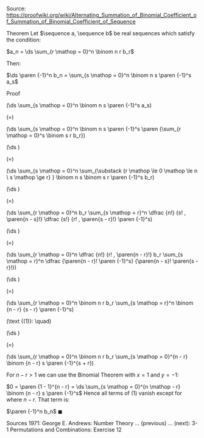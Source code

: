 # 

Source: https://proofwiki.org/wiki/Alternating_Summation_of_Binomial_Coefficient_of_Summation_of_Binomial_Coefficient_of_Sequence

Theorem
Let $\sequence a, \sequence b$ be real sequences which satisfy the condition:

$a_n = \ds \sum_{r \mathop = 0}^n \binom n r b_r$

Then:

$\ds \paren {-1}^n b_n = \sum_{s \mathop = 0}^n \binom n s \paren {-1}^s a_s$


Proof













\(\ds \sum_{s \mathop = 0}^n \binom n s \paren {-1}^s a_s\)

\(=\)







\(\ds \sum_{s \mathop = 0}^n \binom n s \paren {-1}^s \paren {\sum_{r \mathop = 0}^s \binom s r b_r}\)




















\(\ds \)

\(=\)







\(\ds \sum_{s \mathop = 0}^n \sum_{\substack {r \mathop \le 0 \mathop \le n \\ s \mathop \ge r} } \binom n s \binom s r \paren {-1}^s b_r\)




















\(\ds \)

\(=\)







\(\ds \sum_{r \mathop = 0}^n b_r \sum_{s \mathop = r}^n \dfrac {n!} {s! \, \paren{n - s}!} \dfrac {s!} {r! \, \paren{s - r}!} \paren {-1}^s\)




















\(\ds \)

\(=\)







\(\ds \sum_{r \mathop = 0}^n \dfrac {n!} {r! \, \paren{n - r}!} b_r \sum_{s \mathop = r}^n \dfrac {\paren{n - r}! \paren {-1}^s} {\paren{n - s}! \paren{s - r}!}\)




















\(\ds \)

\(=\)







\(\ds \sum_{r \mathop = 0}^n \binom n r b_r \sum_{s \mathop = r}^n \binom {n - r} {s - r} \paren {-1}^s\)










\(\text {(1)}: \quad\)









\(\ds \)

\(=\)







\(\ds \sum_{r \mathop = 0}^n \binom n r b_r \sum_{s \mathop = 0}^{n - r} \binom {n - r} s \paren {-1}^{s + r}\)









For $n - r > 1$ we can use the Binomial Theorem with $x = 1$ and $y = -1$:

$0 = \paren {1 - 1}^{n - r} = \ds \sum_{s \mathop = 0}^{n \mathop - r} \binom {n - r} s \paren {-1}^s$
Hence all terms of $(1)$ vanish except for where $n - r$.
That term is:

$\paren {-1}^n b_n$
$\blacksquare$


Sources
1971: George E. Andrews: Number Theory ... (previous) ... (next): $\text {3-1}$ Permutations and Combinations: Exercise $12$




